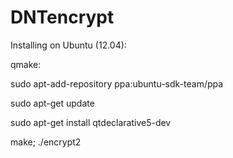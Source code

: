 # DNTencrypt

Installing on Ubuntu (12.04):

qmake:

sudo apt-add-repository ppa:ubuntu-sdk-team/ppa

sudo apt-get update

sudo apt-get install qtdeclarative5-dev

make;
./encrypt2


